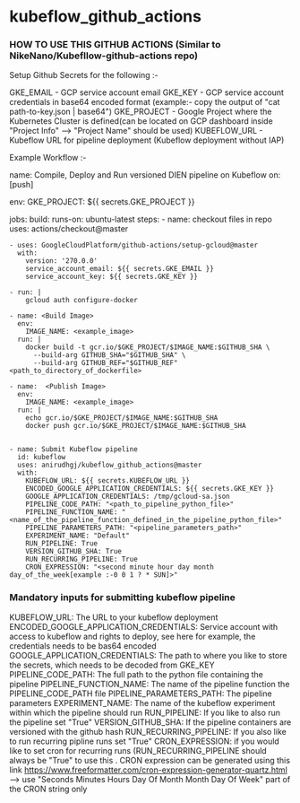 # kubeflow_github_actions


### HOW TO USE THIS GITHUB ACTIONS (Similar to NikeNano/Kubefllow-github-actions repo)

Setup Github Secrets for the following :-

GKE_EMAIL  - GCP service account email
GKE_KEY - GCP service account credentials in base64 encoded format (example:- copy the output of "cat path-to-key.json | base64")
GKE_PROJECT - Google Project where the Kubernetes Cluster is defined(can be located on GCP dashboard inside "Project Info" --> "Project Name" should be used)
KUBEFLOW_URL - Kubeflow URL for pipeline deployment (Kubeflow deployment without IAP)

Example Workflow :- 

name: Compile, Deploy and Run versioned DIEN pipeline on Kubeflow 
on: [push]

env:
  GKE_PROJECT: ${{ secrets.GKE_PROJECT }}

jobs:
  build:
    runs-on: ubuntu-latest
    steps:
    - name: checkout files in repo
      uses: actions/checkout@master

    - uses: GoogleCloudPlatform/github-actions/setup-gcloud@master
      with:
        version: '270.0.0'
        service_account_email: ${{ secrets.GKE_EMAIL }}
        service_account_key: ${{ secrets.GKE_KEY }}
    
    - run: |
        gcloud auth configure-docker
       
    - name: <Build Image>
      env: 
        IMAGE_NAME: <example_image>
      run: |
        docker build -t gcr.io/$GKE_PROJECT/$IMAGE_NAME:$GITHUB_SHA \
          --build-arg GITHUB_SHA="$GITHUB_SHA" \
          --build-arg GITHUB_REF="$GITHUB_REF" <path_to_directory_of_dockerfile>
                                              
    - name:  <Publish Image> 
      env: 
        IMAGE_NAME: <example_image>
      run: |
        echo gcr.io/$GKE_PROJECT/$IMAGE_NAME:$GITHUB_SHA
        docker push gcr.io/$GKE_PROJECT/$IMAGE_NAME:$GITHUB_SHA
  
  
    - name: Submit Kubeflow pipeline
      id: kubeflow
      uses: anirudhgj/kubeflow_github_actions@master
      with:
        KUBEFLOW_URL: ${{ secrets.KUBEFLOW_URL }}
        ENCODED_GOOGLE_APPLICATION_CREDENTIALS: ${{ secrets.GKE_KEY }}
        GOOGLE_APPLICATION_CREDENTIALS: /tmp/gcloud-sa.json
        PIPELINE_CODE_PATH: "<path_to_pipeline_python_file>"
        PIPELINE_FUNCTION_NAME: "<name_of_the_pipeline_function_defined_in_the_pipeline_python_file>"
        PIPELINE_PARAMETERS_PATH: "<pipeline_parameters_path>"
        EXPERIMENT_NAME: "Default"
        RUN_PIPELINE: True
        VERSION_GITHUB_SHA: True
        RUN_RECURRING_PIPELINE: True
        CRON_EXPRESSION: "<second minute hour day month day_of_the_week[example :-0 0 1 ? * SUN]>"
        
        
### Mandatory inputs for submitting kubeflow pipeline


KUBEFLOW_URL: The URL to your kubeflow deployment
ENCODED_GOOGLE_APPLICATION_CREDENTIALS: Service account with access to kubeflow and rights to deploy, see here for example, the credentials needs to be bas64 encoded
GOOGLE_APPLICATION_CREDENTIALS: The path to where you like to store the secrets, which needs to be decoded from GKE_KEY
PIPELINE_CODE_PATH: The full path to the python file containing the pipeline
PIPELINE_FUNCTION_NAME: The name of the pipeline function the PIPELINE_CODE_PATH file
PIPELINE_PARAMETERS_PATH: The pipeline parameters
EXPERIMENT_NAME: The name of the kubeflow experiment within which the pipeline should run
RUN_PIPELINE: If you like to also run the pipeline set "True"
VERSION_GITHUB_SHA: If the pipeline containers are versioned with the github hash
RUN_RECURRING_PIPELINE: If you also like to run recurring pipline runs set "True"
CRON_EXPRESSION: if you would like to set cron for recurring runs (RUN_RECURRING_PIPELINE should always be "True" to use this . CRON expression can be generated using this link https://www.freeformatter.com/cron-expression-generator-quartz.html --> use "Seconds	Minutes	Hours	Day Of Month	Month	Day Of Week" part of the CRON string only


    
